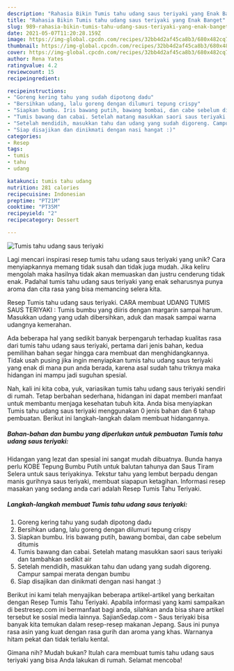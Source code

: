 ```yaml
---
description: "Rahasia Bikin Tumis tahu udang saus teriyaki yang Enak Banget"
title: "Rahasia Bikin Tumis tahu udang saus teriyaki yang Enak Banget"
slug: 989-rahasia-bikin-tumis-tahu-udang-saus-teriyaki-yang-enak-banget
date: 2021-05-07T11:20:28.159Z
image: https://img-global.cpcdn.com/recipes/32bb4d2af45ca8b3/680x482cq70/tumis-tahu-udang-saus-teriyaki-foto-resep-utama.jpg
thumbnail: https://img-global.cpcdn.com/recipes/32bb4d2af45ca8b3/680x482cq70/tumis-tahu-udang-saus-teriyaki-foto-resep-utama.jpg
cover: https://img-global.cpcdn.com/recipes/32bb4d2af45ca8b3/680x482cq70/tumis-tahu-udang-saus-teriyaki-foto-resep-utama.jpg
author: Rena Yates
ratingvalue: 4.2
reviewcount: 15
recipeingredient:

recipeinstructions:
- "Goreng kering tahu yang sudah dipotong dadu"
- "Bersihkan udang, lalu goreng dengan dilumuri tepung crispy"
- "Siapkan bumbu. Iris bawang putih, bawang bombai, dan cabe sebelum ditumis"
- "Tumis bawang dan cabai. Setelah matang masukkan saori saus teriyaki dan tambahkan sedikit air"
- "Setelah mendidih, masukkan tahu dan udang yang sudah digoreng. Campur sampai merata dengan bumbu"
- "Siap disajikan dan dinikmati dengan nasi hangat :)"
categories:
- Resep
tags:
- tumis
- tahu
- udang

katakunci: tumis tahu udang 
nutrition: 281 calories
recipecuisine: Indonesian
preptime: "PT21M"
cooktime: "PT35M"
recipeyield: "2"
recipecategory: Dessert

---
```



![Tumis tahu udang saus teriyaki](https://img-global.cpcdn.com/recipes/32bb4d2af45ca8b3/680x482cq70/tumis-tahu-udang-saus-teriyaki-foto-resep-utama.jpg)

Lagi mencari inspirasi resep tumis tahu udang saus teriyaki yang unik? Cara menyiapkannya memang tidak susah dan tidak juga mudah. Jika keliru mengolah maka hasilnya tidak akan memuaskan dan justru cenderung tidak enak. Padahal tumis tahu udang saus teriyaki yang enak seharusnya punya aroma dan cita rasa yang bisa memancing selera kita.

Resep Tumis tahu udang saus teriyaki. CARA membuat UDANG TUMIS SAUS TERIYAKI : Tumis bumbu yang diiris dengan margarin sampai harum. Masukkan udang yang udah dibersihkan, aduk dan masak sampai warna udangnya kemerahan.

Ada beberapa hal yang sedikit banyak berpengaruh terhadap kualitas rasa dari tumis tahu udang saus teriyaki, pertama dari jenis bahan, kedua pemilihan bahan segar hingga cara membuat dan menghidangkannya. Tidak usah pusing jika ingin menyiapkan tumis tahu udang saus teriyaki yang enak di mana pun anda berada, karena asal sudah tahu triknya maka hidangan ini mampu jadi suguhan spesial.


Nah, kali ini kita coba, yuk, variasikan tumis tahu udang saus teriyaki sendiri di rumah. Tetap berbahan sederhana, hidangan ini dapat memberi manfaat untuk membantu menjaga kesehatan tubuh kita. Anda bisa menyiapkan Tumis tahu udang saus teriyaki menggunakan 0 jenis bahan dan 6 tahap pembuatan. Berikut ini langkah-langkah dalam membuat hidangannya.

<!--inarticleads1-->

##### Bahan-bahan dan bumbu yang diperlukan untuk pembuatan Tumis tahu udang saus teriyaki:



Hidangan yang lezat dan spesial ini sangat mudah dibuatnya. Bunda hanya perlu KOBE Tepung Bumbu Putih untuk balutan tahunya dan Saus Tiram Selera untuk saus teriyakinya. Tekstur tahu yang lembut berpadu dengan manis gurihnya saus teriyaki, membuat siapapun ketagihan. Informasi resep masakan yang sedang anda cari adalah Resep Tumis Tahu Teriyaki. 

<!--inarticleads2-->

##### Langkah-langkah membuat Tumis tahu udang saus teriyaki:

1. Goreng kering tahu yang sudah dipotong dadu
1. Bersihkan udang, lalu goreng dengan dilumuri tepung crispy
1. Siapkan bumbu. Iris bawang putih, bawang bombai, dan cabe sebelum ditumis
1. Tumis bawang dan cabai. Setelah matang masukkan saori saus teriyaki dan tambahkan sedikit air
1. Setelah mendidih, masukkan tahu dan udang yang sudah digoreng. Campur sampai merata dengan bumbu
1. Siap disajikan dan dinikmati dengan nasi hangat :)


Berikut ini kami telah menyajikan beberapa artikel-artikel yang berkaitan dengan Resep Tumis Tahu Teriyaki. Apabila informasi yang kami sampaikan di bestresep.com ini bermanfaat bagi anda, silahkan anda bisa share artikel tersebut ke sosial media lainnya. SajianSedap.com - Saus teriyaki bisa banyak kita temukan dalam resep-resep makanan Jepang. Saus ini punya rasa asin yang kuat dengan rasa gurih dan aroma yang khas. Warnanya hitam pekat dan tidak terlalu kental. 

Gimana nih? Mudah bukan? Itulah cara membuat tumis tahu udang saus teriyaki yang bisa Anda lakukan di rumah. Selamat mencoba!
